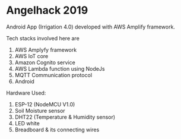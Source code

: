 # Angelhack 2019

Android App (Irrigation 4.0) developed with AWS Amplify framework.

Tech stacks involved here are

1. AWS Amplyfy framework
2. AWS IoT core
3. Amazon Cognito service
4. AWS Lambda function using NodeJs
5. MQTT Communication protocol
6. Android

Hardware Used:

1. ESP-12 (NodeMCU V1.0)
2. Soil Moisture sensor
3. DHT22 (Temperature & Humidity sensor)
4. LED white
5. Breadboard & its connecting wires

